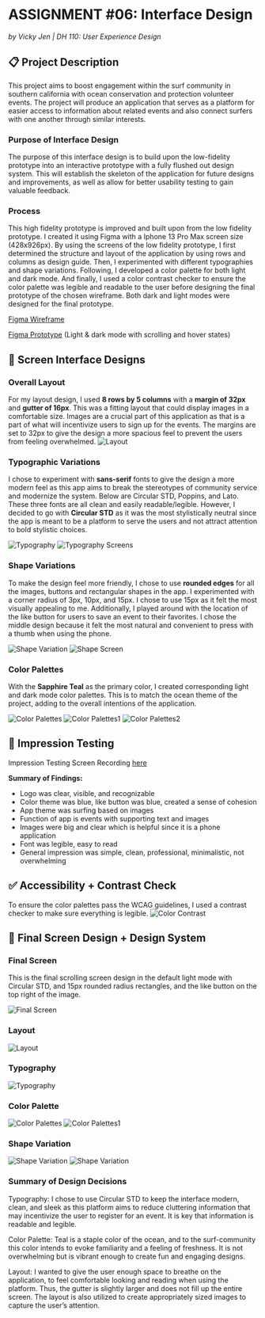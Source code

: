 # ASSIGNMENT #06: Interface Design
_by Vicky Jen | DH 110: User Experience Design_

## 📋 Project Description

This project aims to boost engagement within the surf community in southern california with ocean conservation and protection volunteer events. The project will produce an application that serves as a platform for easier access to information about related events and also connect surfers with one another through similar interests. 

### Purpose of Interface Design
The purpose of this interface design is to build upon the low-fidelity prototype into an interactive prototype with a fully flushed out design system. This will establish the skeleton of the application for future designs and improvements, as well as allow for better usability testing to gain valuable feedback. 

### Process
This high fidelity prototype is improved and built upon from the low fidelity prototype. I created it using Figma with a Iphone 13 Pro Max screen size (428x926px). By using the screens of the low fidelity prototype, I first determined the structure and layout of the application by using rows and columns as design guide. Then, I experimented with different typographies and shape variations. Following, I developed a color palette for both light and dark mode. And finally, I used a color contrast checker to ensure the color palette was legible and readable to the user before designing the final prototype of the chosen wireframe. Both dark and light modes were designed for the final prototype. 

[Figma Wireframe](https://www.figma.com/file/YZFMiLIPOr4Ci9PMrCeFs5/DH-110-Prototype---Assignment-06?node-id=0%3A1) 

[Figma Prototype](https://www.figma.com/proto/YZFMiLIPOr4Ci9PMrCeFs5/DH-110-Prototype---Assignment-06?page-id=0%3A1&node-id=12%3A677&viewport=-453%2C-130%2C0.17&scaling=scale-down&starting-point-node-id=12%3A677&show-proto-sidebar=1) (Light & dark mode with scrolling and hover states)

## 🎨 Screen Interface Designs

### Overall Layout
For my layout design, I used **8 rows by 5 columns** with a **margin of 32px** and **gutter of 16px**. This was a fitting layout that could display images in a comfortable size. Images are a crucial part of this application as that is a part of what will incentivize users to sign up for the events. The margins are set to 32px to give the design a more spacious feel to prevent the users from feeling overwhelmed.
![Layout](./images/Layout.png)

### Typographic Variations 
I chose to experiment with **sans-serif** fonts to give the design a more modern feel as this app aims to break the stereotypes of community service and modernize the system. Below are Circular STD, Poppins, and Lato. These three fonts are all clean and easily readable/legible. However, I decided to go with **Circular STD** as it was the most stylistically neutral since the app is meant to be a platform to serve the users and not attract attention to bold stylistic choices. 

![Typography](./images/Typography.png)
![Typography Screens](./images/Typography_Screen.png)

### Shape Variations
To make the design feel more friendly, I chose to use **rounded edges** for all the images, buttons and rectangular shapes in the app. I experimented with a corner radius of 3px, 10px, and 15px. I chose to use 15px as it felt the most visually appealing to me. Additionally, I played around with the location of the like button for users to save an event to their favorites. I chose the middle design because it felt the most natural and convenient to press with a thumb when using the phone. 

![Shape Variation](./images/Shape_Variation.png)
![Shape Screen](./images/Shape_Screen.png)

### Color Palettes
With the **Sapphire Teal** as the primary color, I created corresponding light and dark mode color palettes. This is to match the ocean theme of the project, adding to the overall intentions of the application. 

![Color Palettes](./images/Light_Mode.png) 
![Color Palettes1](./images/Dark_Mode.png)
![Color Palettes2](./images/Modes.png)

## 📝 Impression Testing
Impression Testing Screen Recording [here](https://drive.google.com/file/d/1nEhU2o0lVRtuZMAx-8Y_Bneq4ggEs0T9/view?usp=sharing)

**Summary of Findings:**
- Logo was clear, visible, and recognizable
- Color theme was blue, like button was blue, created a sense of cohesion
- App theme was surfing based on images
- Function of app is events with supporting text and images 
- Images were big and clear which is helpful since it is a phone application
- Font was legible, easy to read
- General impression was simple, clean, professional, minimalistic, not overwhelming

## ✅ Accessibility + Contrast Check
To ensure the color palettes pass the WCAG guidelines, I used a contrast checker to make sure everything is legible. 
![Color Contrast](./images/Color_Contrast.png)

## 📱 Final Screen Design + Design System
### Final Screen 
This is the final scrolling screen design in the default light mode with Circular STD, and 15px rounded radius rectangles, and the like button on the top right of the image. 

![Final Screen](./images/Final_Screen.png)

### Layout
![Layout](./images/Layout1.png)

### Typography
![Typography](./images/Typography1.png)

### Color Palette
![Color Palettes](./images/Light_Mode.png)
![Color Palettes1](./images/Dark_Mode.png)

### Shape Variation
![Shape Variation](./images/Shape_Variation1.png)
![Shape Variation](./images/Shape_Variation2.png)

### Summary of Design Decisions 
Typography: I chose to use Circular STD to keep the interface modern, clean, and sleek as this platform aims to reduce cluttering information that may incentivize the user to register for an event. It is key that information is readable and legible. 

Color Palette: Teal is a staple color of the ocean, and to the surf-community this color intends to evoke familiarity and a feeling of freshness. It is not overwhelming but is vibrant enough to create fun and engaging designs. 

Layout: I wanted to give the user enough space to breathe on the application, to feel comfortable looking and reading when using the platform. Thus, the gutter is slightly larger and does not fill up the entire screen. The layout is also utilized to create appropriately sized images to capture the user’s attention. 
